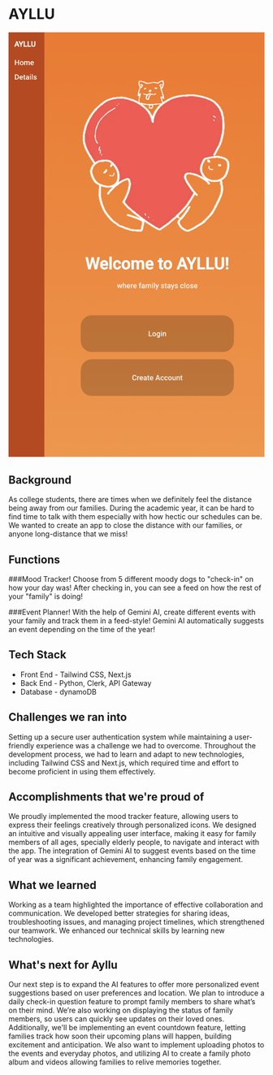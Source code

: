 # AYLLU

![Ayllu Welcome Page](photos/1.png)

## Background
As college students, there are times when we definitely feel the distance being away from our families. During the academic year, it can be hard to find time to talk with them especially with how hectic our schedules can be. We wanted to create an app to close the distance with our families, or anyone long-distance that we miss!

## Functions
###Mood Tracker!
Choose from 5 different moody dogs to "check-in" on how your day was! After checking in, you can see a feed on how the rest of your "family" is doing!

###Event Planner!
With the help of Gemini AI, create different events with your family and track them in a feed-style! Gemini AI automatically suggests an event depending on the time of the year!

## Tech Stack
- Front End - Tailwind CSS, Next.js
- Back End - Python, Clerk, API Gateway
- Database - dynamoDB

## Challenges we ran into

Setting up a secure user authentication system while maintaining a user-friendly experience was a challenge we had to overcome. Throughout the development process, we had to learn and adapt to new technologies, including Tailwind CSS and Next.js, which required time and effort to become proficient in using them effectively.

## Accomplishments that we're proud of

We proudly implemented the mood tracker feature, allowing users to express their feelings creatively through personalized icons. We designed an intuitive and visually appealing user interface, making it easy for family members of all ages, specially elderly people, to navigate and interact with the app. The integration of Gemini AI to suggest events based on the time of year was a significant achievement, enhancing family engagement.

## What we learned

Working as a team highlighted the importance of effective collaboration and communication. We developed better strategies for sharing ideas, troubleshooting issues, and managing project timelines, which strengthened our teamwork. We enhanced our technical skills by learning new technologies.

## What's next for Ayllu

Our next step is to expand the AI features to offer more personalized event suggestions based on user preferences and location. We plan to introduce a daily check-in question feature to prompt family members to share what’s on their mind. We’re also working on displaying the status of family members, so users can quickly see updates on their loved ones. Additionally, we'll be implementing an event countdown feature, letting families track how soon their upcoming plans will happen, building excitement and anticipation. We also want to implement uploading photos to the events and everyday photos, and utilizing AI to create a family photo album and videos allowing families to relive memories together.
